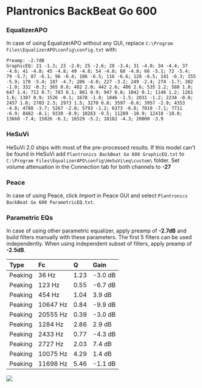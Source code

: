 # Plantronics BackBeat Go 600

### EqualizerAPO
In case of using EqualizerAPO without any GUI, replace `C:\Program Files\EqualizerAPO\config\config.txt`
with:
```
Preamp: -2.7dB
GraphicEQ: 21 -1.3; 23 -2.0; 25 -2.6; 28 -3.4; 31 -4.0; 34 -4.4; 37 -4.6; 41 -4.8; 45 -4.8; 49 -4.8; 54 -4.8; 60 -4.8; 66 -5.1; 72 -5.4; 79 -5.7; 87 -6.1; 96 -6.4; 106 -6.5; 116 -6.6; 128 -6.5; 141 -6.3; 155 -5.9; 170 -5.4; 187 -4.7; 206 -4.0; 227 -3.2; 249 -2.4; 274 -1.7; 302 -1.0; 332 -0.3; 365 0.8; 402 2.0; 442 2.6; 486 2.6; 535 2.2; 588 1.8; 647 1.4; 712 0.7; 783 0.1; 861 0.9; 947 0.8; 1042 0.1; 1146 1.2; 1261 1.6; 1387 0.9; 1526 -0.1; 1678 -1.0; 1846 -1.5; 2031 -1.2; 2234 -0.0; 2457 1.8; 2703 2.3; 2973 1.5; 3270 0.8; 3597 -0.6; 3957 -2.9; 4353 -4.8; 4788 -3.7; 5267 -2.0; 5793 -1.2; 6373 -6.8; 7010 -7.1; 7711 -6.9; 8482 -8.1; 9330 -8.9; 10263 -9.5; 11289 -10.9; 12418 -10.0; 13660 -7.4; 15026 -6.1; 16529 -5.2; 18182 -4.3; 20000 -3.9
```

### HeSuVi
HeSuVi 2.0 ships with most of the pre-processed results. If this model can't be found in HeSuVi add
`Plantronics BackBeat Go 600 GraphicEQ.txt` to `C:\Program Files\EqualizerAPO\config\HeSuVi\eq\custom\` folder.
Set volume attenuation in the Connection tab for both channels to **-27**

### Peace
In case of using Peace, click *Import* in Peace GUI and select `Plantronics BackBeat Go 600 ParametricEQ.txt`.

### Parametric EQs
In case of using other parametric equalizer, apply preamp of **-2.7dB** and build filters manually
with these parameters. The first 5 filters can be used independently.
When using independent subset of filters, apply preamp of **-2.5dB**.

| Type    | Fc       |    Q | Gain    |
|:--------|:---------|:-----|:--------|
| Peaking | 36 Hz    | 1.23 | -3.0 dB |
| Peaking | 123 Hz   | 0.55 | -6.7 dB |
| Peaking | 454 Hz   | 1.04 | 3.9 dB  |
| Peaking | 10647 Hz | 0.84 | -9.9 dB |
| Peaking | 20555 Hz | 0.39 | -3.0 dB |
| Peaking | 1284 Hz  | 2.86 | 2.9 dB  |
| Peaking | 2433 Hz  | 0.77 | -4.3 dB |
| Peaking | 2727 Hz  | 2.03 | 7.4 dB  |
| Peaking | 10075 Hz | 4.29 | 1.4 dB  |
| Peaking | 11698 Hz | 5.46 | -1.1 dB |

![](https://raw.githubusercontent.com/jaakkopasanen/AutoEq/master/results/rtings/avg/Plantronics%20BackBeat%20Go%20600/Plantronics%20BackBeat%20Go%20600.png)